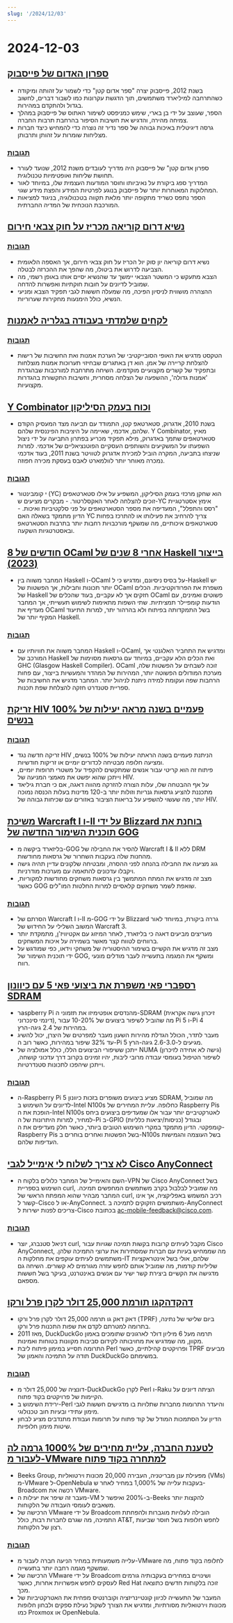 ```yaml
---
slug: '/2024/12/03'
---
```


# 2024-12-03

## [ספרון האדום של פייסבוק](https://www.map.cv/blog/redbook)

- בשנת 2012, פייסבוק יצרה "ספר אדום קטן" כדי לשמור על זהותה ומיקודה כשהתרחבה למיליארד משתמשים, תוך הדגשת עקרונות כמו לשבור דברים, לחשוב בגדול ולהתקדם במהירות.
- הספר, שעוצב על ידי בן בארי, שימש כמניפסט לשימור האתוס של פייסבוק במהלך צמיחה מהירה, והדגיש את חשיבות הסיפור בהרחבת תרבות החברה.
- גרסה דיגיטלית באיכות גבוהה של ספר נדיר זה נוצרה כדי להמחיש כיצד חברות מצליחות שומרות על זהותן ותרבותן.

### [תגובות](https://news.ycombinator.com/item?id=42299863)

- ספרון אדום קטן" של פייסבוק היה מדריך לעובדים משנת 2012, שנועד לעורר תחושת שליחות ואופטימיות טכנולוגית.
- המדריך ספג ביקורת על נאיביותו וחוסר המודעות העצמית שלו, במיוחד לאור המחלוקות המאוחרות יותר של פייסבוק בנוגע לפרטיות המידע והפצת מידע שגוי.
- הספר נתפס כשריד מתקופה יותר מלאת תקווה בטכנולוגיה, בניגוד למציאות המורכבת הנוכחית של המדיה החברתית.

## [נשיא דרום קוריאה מכריז על חוק צבאי חירום](https://apnews.com/article/south-korea-yoon-martial-law-997c22ac93f6a9bece68454597e577c1)

### [תגובות](https://news.ycombinator.com/item?id=42306020)

- נשיא דרום קוריאה יון סוק יול הכריז על חוק צבאי חירום, אך האספה הלאומית הצביעה לדרוש את ביטולו, מה שהפך את ההכרזה לבטלה.
- הצבא מתעקש כי המשטר הצבאי יימשך עד שהנשיא יסיים אותו באופן רשמי, מה שמוביל לדיונים על חובות חוקתיות ואפשרות להדחה.
- ההצהרה מושווית לניסיון הפיכה, מה שמעלה חששות לגבי תפקיד הצבא ומניעי הנשיא, כולל הימנעות מחקירות שערוריות.

## [לקחים שלמדתי בעבודה בגלריה לאמנות](https://www.henrikkarlsson.xyz/p/art-gallery)

### [תגובות](https://news.ycombinator.com/item?id=42302784)

- הטקסט מדגיש את האופי הסובייקטיבי של הערכת אמנות ואת החשיבות של רישות להצלחת קריירה של אמן. הוא דן באתגרים שבחיזוי תערוכות אמנות מוצלחות ובתפקיד של קשרים מקצועיים מוקדמים. השיחה מתרחבת למורכבות שבהגדרת 'אמנות גדולה', ההשפעה של הצלחה מסחרית, וחשיבות התקשורת בהגדרות מקצועיות.

## [Y Combinator וכוח בעמק הסיליקון](https://commoncog.com/c/cases/y-combinator-power/)

- בשנת 2010, אדגרוק, סטארטאפ קטן, התמודד עם תביעה מצד המעסיק הקודם שלהם, אדכמי, שאיימה על היציבות הפיננסית שלהם. Y Combinator, מאיץ סטארטאפים שתמך באדגרוק, מילא תפקיד מכריע בפתרון התביעה על ידי ניצול השפעתו על המשקיעים והשותפים העסקיים הפוטנציאליים של אדכמי. למרות שניצחו בתביעה, המקרה הוביל למכירת אדגרוק לטוויטר בשנת 2011, בעוד אדכמי נמכרה מאוחר יותר לוולמארט לאבס בעסקת מכירה חפוזה.

### [תגובות](https://news.ycombinator.com/item?id=42303798)

- י קומבינטור (YC) הוא שחקן מרכזי בעמק הסיליקון, המשפיע על אילו סטארטאפים זוכים להצלחה לאחר האקסלרטור. - מבקרים מציעים ש-YC אימץ אסטרטגיית "רסס והתפלל", המעדיפה את מספר הסטארטאפים על פני סלקטיביות ואיכות. - הדיון מתמקד בשאלה האם YC צריך להרחיב את פעילותו או להתרכז בפחות סטארטאפים איכותיים, מה שמשקף מורכבויות רחבות יותר בתרבות הסטארטאפ ובאסטרטגיות השקעה.

## [8 חודשים של OCaml אחרי 8 שנים של Haskell בייצור (2023)](https://chshersh.com/blog/2023-12-16-8-months-of-ocaml-after-8-years-of-haskell.html)

- המחבר משווה בין Haskell ו-OCaml על בסיס ניסיונם, ומדגיש כי ל-Haskell יש יותר תכונות וחבילות, אך הפשטות של OCaml משפרת את הפרודוקטיביות. הכלים של Haskell חזקים אך לא עקביים, בעוד שהכלים של OCaml פשוטים ואמינים, עם הודעות קומפיילר תמציתיות. שתי השפות מתאימות לשימוש תעשייתי, אך המחבר מעדיף את OCaml בשל התמקדותה בפיתוח ולא בהרהור יתר, למרות התיעוד המקיף יותר של Haskell.

### [תגובות](https://news.ycombinator.com/item?id=42302426)

- המחבר משווה את חוויותיו עם Haskell ו-OCaml, ומדגיש את התחביר האלגנטי אך המורכב של Haskell ואת הכלים הלא עקביים, במיוחד עם גרסאות מסוימות של GHC (Glasgow Haskell Compiler). OCaml זוכה לשבחים על הפשטות שלה, מערכת המודולים הפשוטה יותר, המהירות של המהדר והמעשיות בייצור, עם פחות הרחבות שפה ועקומת למידה ניתנת לניהול יותר. המחבר מדגיש את החשיבות של ספריית סטנדרט חזקה להצלחת שפת תכנות.

## [זריקת HIV פעמיים בשנה מראה יעילות של 100% בנשים](https://apnews.com/article/hiv-infections-aids-prevention-shot-02606f7d7892f0baf55bd0a0ff2ba3de)

### [תגובות](https://news.ycombinator.com/item?id=42302963)

- זריקה חדשה נגד HIV הניתנת פעמיים בשנה הראתה יעילות של 100% בנשים, ומציעה חלופה מבטיחה לכדורים יומיים או זריקות חודשיות.
- פיתוח זה הוא קריטי עבור אנשים שמתקשים להקפיד על משטרי תרופות יומיים, וייתכן שהוא יפשט את מאמצי המניעה של HIV.
- על אף ההבטחה שלו, עלות הצורה להזרקה מהווה דאגה, אם כי חברת גיליאד מתכננת להציע גרסאות גנריות וזולות יותר ב-120 מדינות בעלות הכנסה נמוכה יותר, מה שעשוי להשפיע על בריאות הציבור באזורים עם שכיחות גבוהה של HIV.

## [משיכת Warcraft I ו-II על ידי Blizzard בוחנת את תוכנית השימור החדשה של GOG](https://arstechnica.com/gaming/2024/12/blizzards-pulling-of-warcraft-i-ii-tests-gogs-new-preservation-program/)

- בליזארד ביקשה מ-GOG להסיר את החבילה של Warcraft I & II ללא DRM מהחנות שלה בעקבות השחרור של גרסאות מחודשות.
- גוג מציעה את החבילה בהנחה לפני ההסרה, ומבטיחה שלקונים עדיין תהיה גישה ויקבלו עדכונים להתאמה עם מערכות מודרניות.
- מצב זה מדגיש את המתח המתמשך בין גרסאות משחקים מחודשות למקוריות, כאשר GOG שואפת לשמר משחקים קלאסיים למרות החלטות המו"לים.

### [תגובות](https://news.ycombinator.com/item?id=42303274)

- הסרתם של Warcraft I ו-II מ-GOG על ידי Blizzard גררה ביקורת, במיוחד לאור המשוב השלילי על החידוש של Warcraft 3.
- מעריצים מביעים דאגה כי בליזארד, לאחר המיזוג עם אקטיוויז'ן, מתמקדת יותר ברווחים לטווח קצר מאשר בשמירה על איכות המשחקים.
- מצב זה מדגיש את הקשיים בשימור ההיסטוריה של משחקי וידאו, כפי שמודגש על ידי תוכנית השימור של GOG, ומשקף את המגמה בתעשייה לעבר מודלים מונעי רווח.

## [רספברי פאי משפרת את ביצועי פאי 5 עם כיוונון SDRAM](https://www.jeffgeerling.com/blog/2024/raspberry-pi-boosts-pi-5-performance-sdram-tuning)

- רaspberry Pi מהנדסים אופטימיזו את תזמוני ה-SDRAM (זיכרון גישה אקראית דינמי סינכרוני), מה שהוביל לשיפור ביצועים של 10-20% עבור Pi 5 ו-Pi 4 במהירות של 2.4 גיגה-הרץ.
- מעבר לתדר, הכולל הגדלת מהירות השעון מעבר למפרטים של היצרן, יכול להשיג עד 32% שיפור במהירות, כאשר רוב ה-Pi 5 מגיעים ל-2.6-3.0 גיגה-הרץ.
- ייתכן ששיפורי הביצועים הללו, כולל אמולציה של NUMA (גישה לא אחידה לזיכרון) לשיפור הטיפול בעומסי עבודה מרובי ליבות, יהיו זמינים בקרוב דרך עדכוני קושחה, וייתכן שיהפכו לתכונות סטנדרטיות.

### [תגובות](https://news.ycombinator.com/item?id=42303111)

- ה-Raspberry Pi 5 מציע ביצועים משופרים בזכות כיוונון SDRAM, מה שמוביל לדיונים על השימוש ב-Intel N100s כחלופה. עליית המחירים של Raspberry Pis הופכת את ה-Intel N100s לאטרקטיביים יותר עבור אלו שמעדיפים ביצועים ביחס למחיר, למרות היתרונות של ה-Pi ב-GPIO (כניסות/יציאות כלליות) ובגודל קומפקטי. הדיון מתמקד במקרי השימוש הטובים ביותר, כאשר חלק מעדיפים את ה-Raspberry Pis בשל הפשטות ואחרים בוחרים ב-N100s בשל העוצמה והגמישות העדיפות שלהם.

## [לא צריך לשלוח לי אימייל לגבי Cisco AnyConnect](https://daniel.haxx.se/blog/2024/12/03/no-need-to-email-me-about-cisco-anyconnect/)

- השם והאימייל של המחבר כלולים בלקוח ה-VPN של Cisco AnyConnect בשל השימוש בספריית curl, מה שמוביל לבלבול בקרב משתמשים המחפשים תמיכה. המחבר מבהיר שהוא המפתח הראשי של curl, רכיב המשמש באפליקציה, אך אינו קשור ל-Cisco או ל-AnyConnect. משתמשים הזקוקים לתמיכה ב-AnyConnect צריכים לפנות ישירות ל-Cisco בכתובת ac-mobile-feedback@cisco.com.

### [תגובות](https://news.ycombinator.com/item?id=42303903)

- דניאל סטנברג, יוצר curl, מקבל לעיתים קרובות בקשות תמיכה שגויות עבור Cisco AnyConnect, מה שממחיש בעיות עם חברות שמסתירות את ערוצי התמיכה שלהן. משתמשים לעיתים עוקפים את מחלקות ה-IT שלהם, אולי בשל אינטראקציות שליליות קודמות, מה שמוביל אותם לחפש עזרה מגורמים לא קשורים. השיחה גם מדגישה את הקשיים ביצירת קשר ישיר עם אנשים באינטרנט, בעיקר בשל חששות מספאם.

## [דהקדהקגו תורמת 25,000 דולר לקרן פרל ורקו](https://www.perl.com/article/duckduckgo-donates-25-000-to-the-perl-and-raku-foundation/)

- דאק דאק גו תרמה 25,000 דולר לקרן פרל ורקו (TPRF) ביום שלישי של נתינה, בתרומה למטרתם לקדם את שפות התכנות פרל ורקו.
- מאז 2011, DuckDuckGo תרמה מעל 6 מיליון דולר לארגונים שתומכים באמון מקוון, מה שמדגיש את מחויבותה לקידום סביבות מקוונות בטוחות ואמינות.
- התרומה תסייע במימון פיתוח ליבת Perl ופרויקטים קהילתיים, כאשר TPRF מביעים תודה על התמיכה והאמון של DuckDuckGo במשימתם.

### [תגובות](https://news.ycombinator.com/item?id=42307223)

- דונציה של 25,000 דולר מ-DuckDuckGo לקרן Perl ו-Raku הציתה דיונים על הקיימות של פרויקטים בקוד פתוח.
- ירידת השימוש ב-Perl והיעדר התרומות מחברות שתלויות בו מדגישים חששות לגבי מימון עתידי ובעיות חוב טכנולוגי.
- הדיון על הסתמכות המודל של קוד פתוח על תרומות ועבודת מתנדבים מציע לבחון שיטות מימון חלופיות.

## [לטענת החברה, עליית מחירים של 1000% גרמה לה לעבור מ-VMware למתחרה בקוד פתוח](https://arstechnica.com/information-technology/2024/12/company-claims-1000-percent-price-hike-drove-it-from-vmware-to-open-source-rival/)

- Beeks Group, מפעילת ענן מבריטניה, העבירה 20,000 מכונות וירטואליות (VMs) מ-VMware ל-OpenNebula בעקבות עלייה של 1,000% במחיר לאחר ש-Broadcom רכשה את VMware.
- מעבר זה שיפר את יעילות ה-VM ב-200% ואיפשר ל-Beeks להקצות יותר משאבים לעומסי העבודה של הלקוחות.
- הרכישה של VMware על ידי Broadcom הובילה לעלויות מוגברות ולהפחתת התמיכה, מה שגרם לחברות רבות, כולל AT&T, לחפש חלופות בשל חוסר שביעות רצון של הלקוחות.

### [תגובות](https://news.ycombinator.com/item?id=42304955)

- עלייה משמעותית במחיר הניעה חברה לעבור מ-VMware לחלופה בקוד פתוח, מה שמשקף מגמה רחבה יותר בתעשייה.
- הרכישה של VMware על ידי Broadcom ושינויים במחירים בעקבותיה גורמים לעסקים לחפש אפשרויות אחרות, כאשר Red Hat זוכה בלקוחות חדשים כתוצאה מכך.
- המעבר של התעשייה לכיוון קונטיינריזציה וקוברנטיס מפחית את האטרקטיביות של מכונות וירטואליות מסורתיות, ומדגיש את הצורך לשקול נעילת ספקים ולבחון חלופות כמו Proxmox או OpenNebula.

<head>
  <meta property="og:title" content="ספרון האדום של פייסבוק" />
  <meta property="og:type" content="website" />
  <meta property="og:image" content="https://og.cho.sh/api/og/?title=%D7%A1%D7%A4%D7%A8%D7%95%D7%9F%20%D7%94%D7%90%D7%93%D7%95%D7%9D%20%D7%A9%D7%9C%20%D7%A4%D7%99%D7%99%D7%A1%D7%91%D7%95%D7%A7&subheading=%D7%99%D7%95%D7%9D%20%D7%A9%D7%9C%D7%99%D7%A9%D7%99%2C%203%20%D7%91%D7%93%D7%A6%D7%9E%D7%91%D7%A8%202024%3A%20%D7%A1%D7%99%D7%9B%D7%95%D7%9D%20%D7%97%D7%93%D7%A9%D7%95%D7%AA%20Hacker" />
</head>
